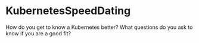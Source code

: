 # KubernetesSpeedDating

How do you get to know a Kubernetes better? What questions do you ask to know if you are a good fit?
